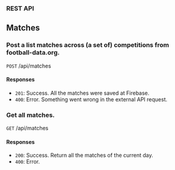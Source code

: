 ### REST API

## Matches
### Post a list matches across (a set of) competitions from football-data.org.
`POST` /api/matches

#### Responses
- `201`: Success. All the matches were saved at Firebase.
- `400`: Error. Something went wrong in the external API request.

### Get all matches.
`GET` /api/matches

#### Responses
- `200`: Success. Return all the matches of the current day.
- `400`: Error. 
